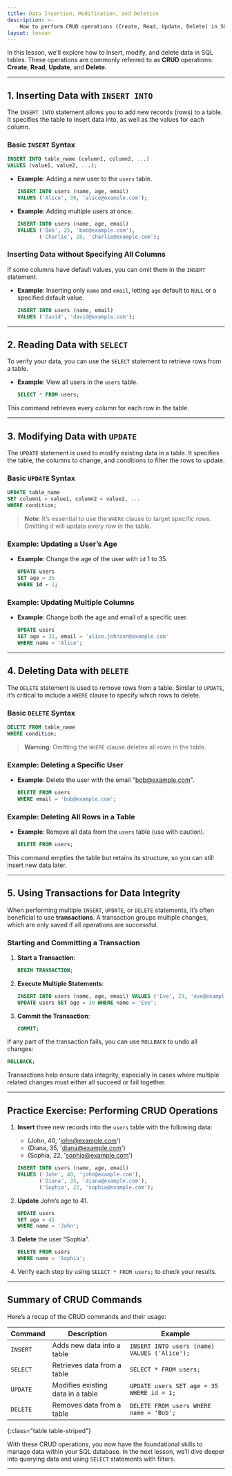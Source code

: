 ```yaml
---
title: Data Insertion, Modification, and Deletion
description: >-
    How to perform CRUD operations (Create, Read, Update, Delete) in SQL
layout: lesson
---
```


In this lesson, we’ll explore how to insert, modify, and delete data in SQL tables. These operations are commonly referred to as **CRUD** operations: **Create**, **Read**, **Update**, and **Delete**.

---

## 1. Inserting Data with `INSERT INTO`

The `INSERT INTO` statement allows you to add new records (rows) to a table. It specifies the table to insert data into, as well as the values for each column.

### Basic `INSERT` Syntax

```sql
INSERT INTO table_name (column1, column2, ...)
VALUES (value1, value2, ...);
```

- **Example**: Adding a new user to the `users` table.

    ```sql
    INSERT INTO users (name, age, email)
    VALUES ('Alice', 30, 'alice@example.com');
    ```

- **Example**: Adding multiple users at once.

    ```sql
    INSERT INTO users (name, age, email)
    VALUES ('Bob', 25, 'bob@example.com'),
           ('Charlie', 28, 'charlie@example.com');
    ```

### Inserting Data without Specifying All Columns

If some columns have default values, you can omit them in the `INSERT` statement.

- **Example**: Inserting only `name` and `email`, letting `age` default to `NULL` or a specified default value.

    ```sql
    INSERT INTO users (name, email)
    VALUES ('David', 'david@example.com');
    ```

---

## 2. Reading Data with `SELECT`

To verify your data, you can use the `SELECT` statement to retrieve rows from a table.

- **Example**: View all users in the `users` table.

    ```sql
    SELECT * FROM users;
    ```

This command retrieves every column for each row in the table.

---

## 3. Modifying Data with `UPDATE`

The `UPDATE` statement is used to modify existing data in a table. It specifies the table, the columns to change, and conditions to filter the rows to update.

### Basic `UPDATE` Syntax

```sql
UPDATE table_name
SET column1 = value1, column2 = value2, ...
WHERE condition;
```

> **Note**: It’s essential to use the `WHERE` clause to target specific rows. Omitting it will update every row in the table.

### Example: Updating a User’s Age

- **Example**: Change the age of the user with `id` 1 to 35.

    ```sql
    UPDATE users
    SET age = 35
    WHERE id = 1;
    ```

### Example: Updating Multiple Columns

- **Example**: Change both the age and email of a specific user.

    ```sql
    UPDATE users
    SET age = 32, email = 'alice.johnson@example.com'
    WHERE name = 'Alice';
    ```

---

## 4. Deleting Data with `DELETE`

The `DELETE` statement is used to remove rows from a table. Similar to `UPDATE`, it’s critical to include a `WHERE` clause to specify which rows to delete.

### Basic `DELETE` Syntax

```sql
DELETE FROM table_name
WHERE condition;
```

> **Warning**: Omitting the `WHERE` clause deletes all rows in the table.

### Example: Deleting a Specific User

- **Example**: Delete the user with the email "bob@example.com".

    ```sql
    DELETE FROM users
    WHERE email = 'bob@example.com';
    ```

### Example: Deleting All Rows in a Table

- **Example**: Remove all data from the `users` table (use with caution).

    ```sql
    DELETE FROM users;
    ```

This command empties the table but retains its structure, so you can still insert new data later.

---

## 5. Using Transactions for Data Integrity

When performing multiple `INSERT`, `UPDATE`, or `DELETE` statements, it’s often beneficial to use **transactions**. A transaction groups multiple changes, which are only saved if all operations are successful.

### Starting and Committing a Transaction

1. **Start a Transaction**:
    ```sql
    BEGIN TRANSACTION;
    ```

2. **Execute Multiple Statements**:
    ```sql
    INSERT INTO users (name, age, email) VALUES ('Eve', 29, 'eve@example.com');
    UPDATE users SET age = 30 WHERE name = 'Eve';
    ```

3. **Commit the Transaction**:
    ```sql
    COMMIT;
    ```

If any part of the transaction fails, you can use `ROLLBACK` to undo all changes:

```sql
ROLLBACK;
```

Transactions help ensure data integrity, especially in cases where multiple related changes must either all succeed or fail together.

---

## Practice Exercise: Performing CRUD Operations

1. **Insert** three new records into the `users` table with the following data:

   - (John, 40, 'john@example.com')
   - (Diana, 35, 'diana@example.com')
   - (Sophia, 22, 'sophia@example.com')

   ```sql
   INSERT INTO users (name, age, email)
   VALUES ('John', 40, 'john@example.com'),
          ('Diana', 35, 'diana@example.com'),
          ('Sophia', 22, 'sophia@example.com');
   ```

2. **Update** John’s age to 41.

   ```sql
   UPDATE users
   SET age = 41
   WHERE name = 'John';
   ```

3. **Delete** the user "Sophia".

   ```sql
   DELETE FROM users
   WHERE name = 'Sophia';
   ```

4. Verify each step by using `SELECT * FROM users;` to check your results.

---

## Summary of CRUD Commands

Here’s a recap of the CRUD commands and their usage:

Command      | Description                                           | Example
-------------|-------------------------------------------------------|--------------------------------
`INSERT`     | Adds new data into a table                            | `INSERT INTO users (name) VALUES ('Alice');`
`SELECT`     | Retrieves data from a table                           | `SELECT * FROM users;`
`UPDATE`     | Modifies existing data in a table                     | `UPDATE users SET age = 35 WHERE id = 1;`
`DELETE`     | Removes data from a table                             | `DELETE FROM users WHERE name = 'Bob';`
{:class="table table-striped"}

With these CRUD operations, you now have the foundational skills to manage data within your SQL database. In the next lesson, we’ll dive deeper into querying data and using `SELECT` statements with filters.

---
